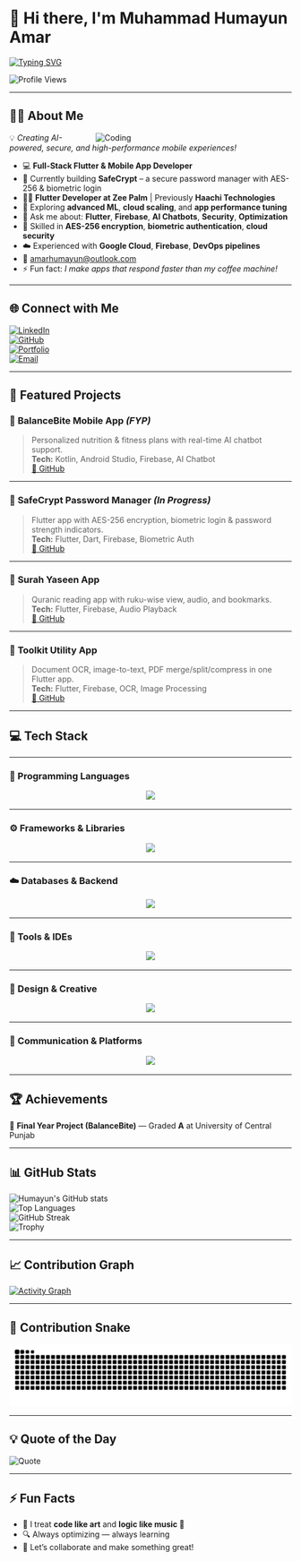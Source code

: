# 👋 Hi there, I'm Muhammad Humayun Amar  

[![Typing SVG](https://readme-typing-svg.demolab.com?font=Fira+Code&weight=600&size=24&pause=1000&color=00C7B7&width=700&lines=Hi+I'm+Muhammad+Humayun+Amar;Flutter+%7C+AI+%7C+Security;Full+Stack+Flutter+and+Mobile+App+Developer;Android+and+iOS+Expert;Software+Developer+%26+Engineer)](https://git.io/typing-svg)

![Profile Views](https://komarev.com/ghpvc/?username=amarhumayunx&style=for-the-badge&color=blue)

---

## 🧑‍💻 About Me  

<img align="right" alt="Coding" width="350" src="https://media.giphy.com/media/qgQUggAC3Pfv687qPC/giphy.gif">  

💡 *Creating AI-powered, secure, and high-performance mobile experiences!*  

- 💻 **Full-Stack Flutter & Mobile App Developer**  
- 🔭 Currently building **SafeCrypt** – a secure password manager with AES-256 & biometric login  
- 👨‍💼 **Flutter Developer at Zee Palm** | Previously **Haachi Technologies**  
- 🌱 Exploring **advanced ML**, **cloud scaling**, and **app performance tuning**  
- 💬 Ask me about: **Flutter**, **Firebase**, **AI Chatbots**, **Security**, **Optimization**  
- 🔐 Skilled in **AES-256 encryption**, **biometric authentication**, **cloud security**  
- ☁️ Experienced with **Google Cloud**, **Firebase**, **DevOps pipelines**  
- 📧 [amarhumayun@outlook.com](mailto:amarhumayun@outlook.com)  
- ⚡ Fun fact: *I make apps that respond faster than my coffee machine!*  

---

## 🌐 Connect with Me  

[![LinkedIn](https://img.shields.io/badge/LinkedIn-0077B5?style=for-the-badge&logo=linkedin&logoColor=white)](https://linkedin.com/in/amarhumayun)  
[![GitHub](https://img.shields.io/badge/GitHub-12100E?style=for-the-badge&logo=github&logoColor=white)](https://github.com/amarhumayunx)  
[![Portfolio](https://img.shields.io/badge/Portfolio-00C7B7?style=for-the-badge&logo=vercel&logoColor=white)](https://amarhumayun.vercel.app)  
[![Email](https://img.shields.io/badge/Email-amarhumayun@outlook.com-blue?style=for-the-badge&logo=gmail&logoColor=white)](mailto:amarhumayun@outlook.com)  

---

## 💼 Featured Projects  

### 📱 **BalanceBite Mobile App** *(FYP)*  
> Personalized nutrition & fitness plans with real-time AI chatbot support.  
**Tech:** Kotlin, Android Studio, Firebase, AI Chatbot  
[🔗 GitHub](https://github.com/amarhumayunx/BalanceBite)

---

### 🔐 **SafeCrypt Password Manager** *(In Progress)*  
> Flutter app with AES-256 encryption, biometric login & password strength indicators.  
**Tech:** Flutter, Dart, Firebase, Biometric Auth  
[🔗 GitHub](https://github.com/amarhumayunx/SafeCrypt)

---

### 📿 **Surah Yaseen App**  
> Quranic reading app with ruku-wise view, audio, and bookmarks.  
**Tech:** Flutter, Firebase, Audio Playback  
[🔗 GitHub](https://github.com/amarhumayunx/Surah-Yaseen)

---

### 🧰 **Toolkit Utility App**  
> Document OCR, image-to-text, PDF merge/split/compress in one Flutter app.  
**Tech:** Flutter, Firebase, OCR, Image Processing  
[🔗 GitHub](https://github.com/amarhumayunx/ToolKit-flutter)

---

## 💻 Tech Stack  

---

### 🧠 Programming Languages  
<p align="center">
  <img src="https://skillicons.dev/icons?i=python,cpp,cs,c,dart,kotlin,bash" />
</p>

---

### ⚙️ Frameworks & Libraries  
<p align="center">
  <img src="https://skillicons.dev/icons?i=flutter,tensorflow,pytorch,ai" />
</p>

---

### ☁️ Databases & Backend  
<p align="center">
  <img src="https://skillicons.dev/icons?i=firebase,mysql,supabase,gcp,vercel" />
</p>

---

### 🧰 Tools & IDEs  
<p align="center">
  <img src="https://skillicons.dev/icons?i=androidstudio,vscode,visualstudio,sublime,git,github,gitlab" />
</p>

---

### 🎨 Design & Creative  
<p align="center">
  <img src="https://skillicons.dev/icons?i=figma,blender,unreal,unity" />
</p>

---

### 💬 Communication & Platforms  
<p align="center">
  <img src="https://skillicons.dev/icons?i=discord,gmail,linkedin,apple,linux,ubuntu" />
</p>

---


## 🏆 Achievements  

🏅 **Final Year Project (BalanceBite)** — Graded **A** at University of Central Punjab  

---

## 📊 GitHub Stats  

![Humayun's GitHub stats](https://github-readme-stats.vercel.app/api?username=amarhumayunx&show_icons=true&theme=tokyonight)  
![Top Languages](https://github-readme-stats.vercel.app/api/top-langs/?username=amarhumayunx&layout=compact&theme=tokyonight)  
![GitHub Streak](https://github-readme-streak-stats.herokuapp.com/?user=amarhumayunx&theme=tokyonight)  
![Trophy](https://github-profile-trophy.vercel.app/?username=amarhumayunx&theme=tokyonight&margin-w=15&margin-h=15)  

---

## 📈 Contribution Graph  

[![Activity Graph](https://github-readme-activity-graph.vercel.app/graph?username=amarhumayunx&theme=tokyo-night)](https://github.com/ashutosh00710/github-readme-activity-graph)

---

## 🐍 Contribution Snake  

![Snake animation](https://github.com/TechnologyHell/TechnologyHell/blob/output/github-snake-dark.svg)

---

## 💡 Quote of the Day  

![Quote](https://quotes-github-readme.vercel.app/api?type=vertical&theme=tokyonight)

---

## ⚡ Fun Facts  

- 🌟 I treat **code like art** and **logic like music 🎵**  
- 🔍 Always optimizing — always learning  
- 💬 Let’s collaborate and make something great!  
